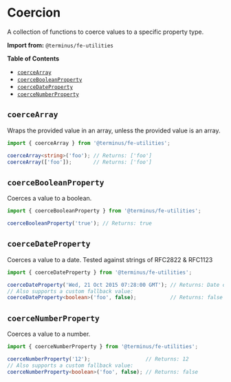 <h1>Coercion</h1>

A collection of functions to coerce values to a specific property type.

**Import from:** `@terminus/fe-utilities`

<!-- START doctoc generated TOC please keep comment here to allow auto update -->
<!-- DON'T EDIT THIS SECTION, INSTEAD RE-RUN doctoc TO UPDATE -->
**Table of Contents**

- [`coerceArray`](#coercearray)
- [`coerceBooleanProperty`](#coercebooleanproperty)
- [`coerceDateProperty`](#coercedateproperty)
- [`coerceNumberProperty`](#coercenumberproperty)

<!-- END doctoc generated TOC please keep comment here to allow auto update -->

## `coerceArray`

Wraps the provided value in an array, unless the provided value is an array.

```typescript
import { coerceArray } from '@terminus/fe-utilities';

coerceArray<string>('foo'); // Returns: ['foo']
coerceArray(['foo']);       // Returns: ['foo']
```

## `coerceBooleanProperty`

Coerces a value to a boolean.

```typescript
import { coerceBooleanProperty } from '@terminus/fe-utilities';

coerceBooleanProperty('true'); // Returns: true
```

## `coerceDateProperty`

Coerces a value to a date. Tested against strings of RFC2822 & RFC1123

```typescript
import { coerceDateProperty } from '@terminus/fe-utilities';

coerceDateProperty('Wed, 21 Oct 2015 07:28:00 GMT'); // Returns: Date object
// Also supports a custom fallback value:
coerceDateProperty<boolean>('foo', false);           // Returns: false
```

## `coerceNumberProperty`

Coerces a value to a number.

```typescript
import { coerceNumberProperty } from '@terminus/fe-utilities';

coerceNumberProperty('12');                  // Returns: 12
// Also supports a custom fallback value:
coerceNumberProperty<boolean>('foo', false); // Returns: false
```
